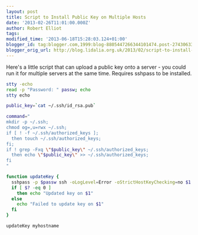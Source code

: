 ```yaml
---
layout: post
title: Script to Install Public Key on Multiple Hosts
date: '2013-02-26T11:01:00.000Z'
author: Robert Elliot
tags: 
modified_time: '2013-06-18T15:28:03.124+01:00'
blogger_id: tag:blogger.com,1999:blog-8805447266344101474.post-2743063306351283016
blogger_orig_url: http://blog.lidalia.org.uk/2013/02/script-to-install-public-key-on.html
---
```


Here's a little script that can upload a public key onto a server - you could 
run it for multiple servers at the same time. Requires sshpass to be installed.
```bash
stty -echo
read -p "Password: " passw; echo
stty echo

public_key=`cat ~/.ssh/id_rsa.pub`

command="
mkdir -p ~/.ssh;
chmod og=,u=rwx ~/.ssh;
if [ ! -f ~/.ssh/authorized_keys ];
  then touch ~/.ssh/authorized_keys;
fi;
if ! grep -Fxq \"$public_key\" ~/.ssh/authorized_keys;
  then echo \"$public_key\" >> ~/.ssh/authorized_keys;
fi
"

function updateKey {
  sshpass -p $passw ssh -oLogLevel=Error -oStrictHostKeyChecking=no $1 $command
  if [ $? -eq 0 ]
    then echo "Updated key on $1"
  else
    echo "Failed to update key on $1"
  fi
}

updateKey myhostname

```
